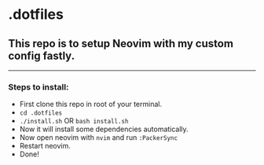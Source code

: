 # .dotfiles

## This repo is to setup Neovim with my custom config fastly.

--------------------------------

### Steps to install:

* First clone this repo in root of your terminal.
* `cd .dotfiles`
* `./install.sh` OR `bash install.sh`
* Now it will install some dependencies automatically.
* Now open neovim with `nvim` and run `:PackerSync`
* Restart neovim.
* Done!

